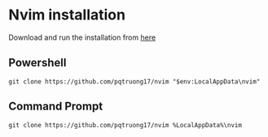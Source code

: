 # Nvim installation 
Download and run the installation from [here](https://github.com/neovim/neovim/blob/master/INSTALL.md)
## Powershell 
```
git clone https://github.com/pqtruong17/nvim "$env:LocalAppData\nvim"
```
## Command Prompt
```
git clone https://github.com/pqtruong17/nvim %LocalAppData%\nvim
```

